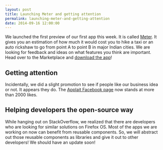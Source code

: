 ```yaml
---
layout: post
title: Launching Meter and getting attention
permalink: launching-meter-and-getting-attention
date: 2014-09-16 12:00:00
---
```


We launched the first preview of our first app this week. It is called [Meter](https://marketplace.firefox.com/app/meter). It gives you an estimation of how much it would cost you to hike a taxi or an auto rickshaw to go from point A to point B in major Indian cities. We are looking for feedback and ideas on what features you think are important. Head over to the Marketplace and [download the app](https://marketplace.firefox.com/app/meter)!


## Getting attention

Incidentally, we did a slight promotion to see if people like our business idea or not. It appears they do. The [Applait Facebook page](https://www.facebook.com/applait) now stands at more than 2000 likes.


## Helping developers the open-source way

While hanging out on StackOverflow, we realized that there are developers who are looking for similar solutions on Firefox OS. Most of the apps we are working on now can benefit from reusable components. So, we will abstract out those reusable components as libraries and give it out to other developers! We should have an update soon!


